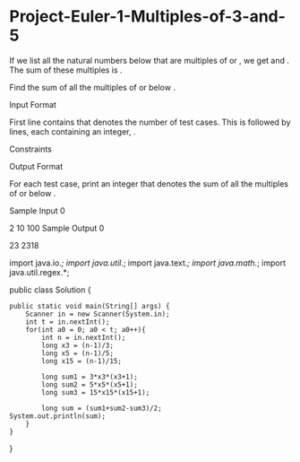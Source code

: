 # Project-Euler-1-Multiples-of-3-and-5
If we list all the natural numbers below  that are multiples of  or , we get  and . The sum of these multiples is .

Find the sum of all the multiples of  or  below .

Input Format

First line contains  that denotes the number of test cases. This is followed by  lines, each containing an integer, .

Constraints

Output Format

For each test case, print an integer that denotes the sum of all the multiples of  or  below .

Sample Input 0

2
10
100
Sample Output 0

23
2318

import java.io.*;
import java.util.*;
import java.text.*;
import java.math.*;
import java.util.regex.*;

public class Solution {

    public static void main(String[] args) {
        Scanner in = new Scanner(System.in);
        int t = in.nextInt();
        for(int a0 = 0; a0 < t; a0++){
            int n = in.nextInt();
            long x3 = (n-1)/3;
            long x5 = (n-1)/5;
            long x15 = (n-1)/15;          

            long sum1 = 3*x3*(x3+1); 
            long sum2 = 5*x5*(x5+1);
            long sum3 = 15*x15*(x15+1);

            long sum = (sum1+sum2-sum3)/2;
    System.out.println(sum);
        }
    }
}

